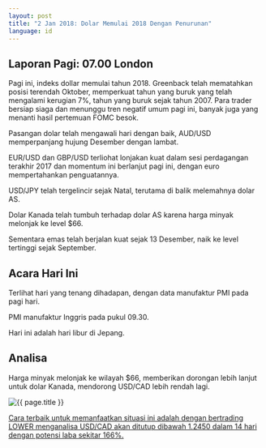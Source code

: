 ```yaml
---
layout: post
title: "2 Jan 2018: Dolar Memulai 2018 Dengan Penurunan"
language: id
---
```

## Laporan Pagi: 07.00 London

Pagi ini, indeks dollar memulai tahun 2018. Greenback telah mematahkan posisi terendah Oktober, memperkuat tahun yang buruk yang telah mengalami kerugian 7%, tahun yang buruk sejak tahun 2007. Para trader bersiap siaga dan menunggu tren negatif umum pagi ini, banyak juga yang menanti hasil pertemuan FOMC besok.

Pasangan dolar telah mengawali hari dengan baik, AUD/USD memperpanjang hujung Desember dengan lambat.

EUR/USD dan GBP/USD terliohat lonjakan kuat dalam sesi perdagangan terakhir 2017 dan momentum ini berlanjut pagi ini, dengan euro mempertahankan penguatannya.

USD/JPY telah tergelincir sejak Natal, terutama di balik melemahnya dolar AS.

Dolar Kanada telah tumbuh terhadap dolar AS karena harga minyak melonjak ke level $66.

Sementara emas telah berjalan kuat sejak 13 Desember, naik ke level tertinggi sejak September.

## Acara Hari Ini

Terlihat hari yang tenang dihadapan, dengan data manufaktur PMI pada pagi hari.

PMI manufaktur Inggris pada pukul 09.30.

Hari ini adalah hari libur di Jepang.


## Analisa

Harga minyak melonjak ke wilayah $66, memberikan dorongan lebih lanjut untuk dolar Kanada, mendorong USD/CAD lebih rendah lagi.

<img src="{{ site.url }}/images/jan-18/id-02-jan-18.png" alt="{{ page.title }}" title="{{ page.title }}">

<a href="%LINK%%?https://www.binary.com/d/trade.cgi?market=forex&underlying=frxUSDCAD&formname=higherlower&duration_amount=14&duration_units=d&amount=10&amount_type=payout&expiry_type=duration&barrier=1.2700" target="_blank">Cara terbaik untuk memanfaatkan situasi ini adalah dengan bertrading LOWER menganalisa USD/CAD akan ditutup dibawah 1.2450 dalam 14 hari dengan potensi laba sekitar 166%.</a>
